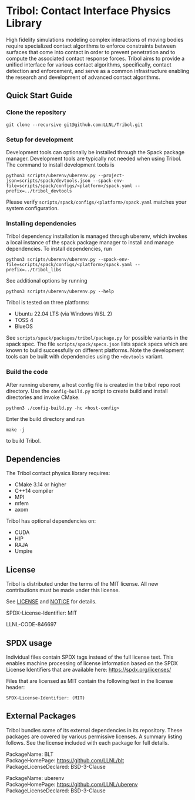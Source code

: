 # Tribol: Contact Interface Physics Library

High fidelity simulations modeling complex interactions of moving bodies require specialized contact algorithms to
enforce constraints between surfaces that come into contact in order to prevent penetration and to compute the
associated contact response forces. Tribol aims to provide a unified interface for various contact algorithms,
specifically, contact detection and enforcement, and serve as a common infrastructure enabling the research and
development of advanced contact algorithms.


## Quick Start Guide

### Clone the repository

```
git clone --recursive git@github.com:LLNL/Tribol.git
```

### Setup for development

Development tools can optionally be installed through the Spack package manager. Development tools are typically not
needed when using Tribol. The command to install development tools is
```
python3 scripts/uberenv/uberenv.py --project-json=scripts/spack/devtools.json --spack-env-file=scripts/spack/configs/<platform>/spack.yaml --prefix=../tribol_devtools
```
Please verify `scripts/spack/configs/<platform>/spack.yaml` matches your system configuration.

### Installing dependencies

Tribol dependency installation is managed through uberenv, which invokes a local instance of the spack package manager
to install and manage dependencies. To install dependencies, run

```
python3 scripts/uberenv/uberenv.py --spack-env-file=scripts/spack/configs/<platform>/spack.yaml --prefix=../tribol_libs
```

See additional options by running

```
python3 scripts/uberenv/uberenv.py --help
```

Tribol is tested on three platforms: 
- Ubuntu 22.04 LTS (via Windows WSL 2)
- TOSS 4
- BlueOS

See `scripts/spack/packages/tribol/package.py` for possible variants in the spack spec. The file
`scripts/spack/specs.json` lists spack specs which are known to build successfully on different platforms.  Note the
development tools can be built with dependencies using the `+devtools` variant.

### Build the code

After running uberenv, a host config file is created in the tribol repo root directory.  Use the `config-build.py`
script to create build and install directories and invoke CMake.

```
python3 ./config-build.py -hc <host-config>
```

Enter the build directory and run

```
make -j
```

to build Tribol.


## Dependencies

The Tribol contact physics library requires:
- CMake 3.14 or higher
- C++14 compiler
- MPI
- mfem
- axom

Tribol has optional dependencies on:
- CUDA
- HIP
- RAJA
- Umpire

## License

Tribol is distributed under the terms of the MIT license. All new contributions must be 
made under this license.

See [LICENSE](LICENSE) and [NOTICE](NOTICE) for details.

SPDX-License-Identifier: MIT

LLNL-CODE-846697

## SPDX usage

Individual files contain SPDX tags instead of the full license text.
This enables machine processing of license information based on the SPDX
License Identifiers that are available here: https://spdx.org/licenses/

Files that are licensed as MIT contain the following
text in the license header:

    SPDX-License-Identifier: (MIT)

## External Packages

Tribol bundles some of its external dependencies in its repository.  These
packages are covered by various permissive licenses.  A summary listing
follows.  See the license included with each package for full details.


[//]: # (Note: The spaces at the end of each line below add line breaks)

PackageName: BLT  
PackageHomePage: https://github.com/LLNL/blt  
PackageLicenseDeclared: BSD-3-Clause  

PackageName: uberenv  
PackageHomePage: https://github.com/LLNL/uberenv  
PackageLicenseDeclared: BSD-3-Clause  
